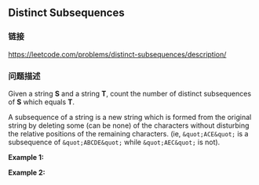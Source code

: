 ## Distinct Subsequences  
### 链接  
https://leetcode.com/problems/distinct-subsequences/description/  
### 问题描述
Given a string **S** and a string **T**, count the number of distinct subsequences of **S** which equals **T**.

A subsequence of a string is a new string which is formed from the original string by deleting some (can be none) of the characters without disturbing the relative positions of the remaining characters. (ie, `&quot;ACE&quot;` is a subsequence of `&quot;ABCDE&quot;` while `&quot;AEC&quot;` is not).

**Example 1:**

**Example 2:**
